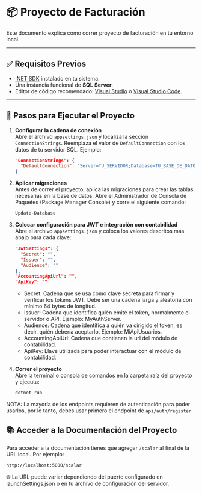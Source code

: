# 📦 Proyecto de Facturación

Este documento explica cómo correr proyecto de facturación en tu entorno local.

---

## ✅ Requisitos Previos

- [.NET SDK](https://dotnet.microsoft.com/download) instalado en tu sistema.
- Una instancia funcional de **SQL Server**.
- Editor de código recomendado: [Visual Studio](https://visualstudio.microsoft.com/) o [Visual Studio Code](https://code.visualstudio.com/).

---

## 🚀 Pasos para Ejecutar el Proyecto
   
1. **Configurar la cadena de conexión**  
   Abre el archivo `appsettings.json` y localiza la sección `ConnectionStrings`. Reemplaza el valor de `DefaultConnection` con los datos de tu servidor SQL. Ejemplo:

   ```json
   "ConnectionStrings": {
     "DefaultConnection": "Server=TU_SERVIDOR;Database=TU_BASE_DE_DATOS;Trusted_Connection=True;TrustServerCertificate=True;"
   }
   ```
   
2. **Aplicar migraciones**  
   Antes de correr el proyecto, aplica las migraciones para crear las tablas necesarias en la base de datos. Abre el Administrador de Consola de Paquetes
   (Package Manager Console) y corre el siguiente comando:

   ```bash
   Update-Database
   ```

3. **Colocar configuración para JWT e integración con contabilidad**  
   Abre el archivo `appsettings.json` y coloca los valores descritos más abajo para cada clave:
   
   ```json
   "JwtSettings": {
     "Secret": "",
     "Issuer": "",
     "Audience": ""
   },
   "AccountingApiUrl": "",
   "ApiKey": ""
   ```
      
   - Secret: Cadena que se usa como clave secreta para firmar y verificar los tokens JWT. Debe ser una cadena larga y aleatoria con mínimo 64 bytes de longitud.
   - Issuer: Cadena que identifica quién emite el token, normalmente el servidor o API. Ejemplo: MyAuthServer.
   - Audience: Cadena que identifica a quién va dirigido el token, es decir, quién debería aceptarlo. Ejemplo: MiApiUsuarios.
   - AccountingApiUrl: Cadena que contienen la url del módulo de contabilidad.
   - ApiKey: Llave utilizada para poder interactuar con el módulo de contabilidad.

4. **Correr el proyecto**  
   Abre la terminal o consola de comandos en la carpeta raíz del proyecto y ejecuta:

   ```bash
   dotnet run
   ```

NOTA: La mayoría de los endpoints requieren de autenticación para poder usarlos, por lo tanto, debes usar primero el endpoint de `api/auth/register`.

## 📚 Acceder a la Documentación del Proyecto
Para acceder a la documentación tienes que agregar `/scalar` al final de la URL local. Por ejemplo:
```bash
http://localhost:5000/scalar
```
🌐 La URL puede variar dependiendo del puerto configurado en launchSettings.json o en tu archivo de configuración del servidor.
